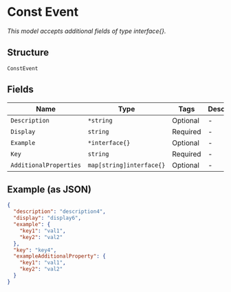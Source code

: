 
# Const Event

*This model accepts additional fields of type interface{}.*

## Structure

`ConstEvent`

## Fields

| Name | Type | Tags | Description |
|  --- | --- | --- | --- |
| `Description` | `*string` | Optional | - |
| `Display` | `string` | Required | - |
| `Example` | `*interface{}` | Optional | - |
| `Key` | `string` | Required | - |
| `AdditionalProperties` | `map[string]interface{}` | Optional | - |

## Example (as JSON)

```json
{
  "description": "description4",
  "display": "display6",
  "example": {
    "key1": "val1",
    "key2": "val2"
  },
  "key": "key4",
  "exampleAdditionalProperty": {
    "key1": "val1",
    "key2": "val2"
  }
}
```

